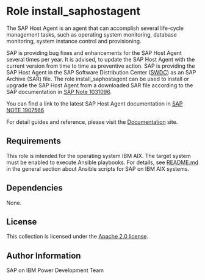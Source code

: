 # Role install_saphostagent

The SAP Host Agent is an agent that can accomplish several life-cycle management tasks, such as operating system monitoring, database monitoring, system instance control and provisioning.

SAP is providing bug fixes and enhancements for the SAP Host Agent several times per year. It is advised, to update the SAP Host Agent with the current version from time to time as preventive action. SAP is providing the SAP Host Agent in the SAP Software Distribution Center ([SWDC](https://support.sap.com/swdc)) as an SAP Archive (SAR) file. The role install_saphostagent can be used to install or upgrade the SAP Host Agent from a downloaded SAR file according to the SAP documentation in [SAP Note 1031096](https://launchpad.support.sap.com/#/notes/1031096).

You can find a link to the latest SAP Host Agent documentation in [SAP NOTE 1907566](https://launchpad.support.sap.com/#/notes/1907566)

For detail guides and reference, please visit the <a href="https://ibm.github.io/ansible-power-aix-sap/">Documentation</a> site.

## Requirements

This role is intended for the operating system IBM AIX. The target system must be enabled to execute Ansible playbooks. For details, see [README.md](../../README.md) in the general section about Ansible scripts for SAP on IBM AIX systems.

## Dependencies

None.

## License

This collection is licensed under the [Apache 2.0 license](http://www.apache.org/licenses/LICENSE-2.0).

## Author Information

SAP on IBM Power Development Team
